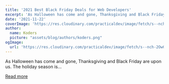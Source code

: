 ```yaml
---
title: '2021 Best Black Friday Deals for Web Developers'
excerpt: 'As Halloween has come and gone, Thanksgiving and Black Friday are upon us. The holiday season is...'
date: '2021-11-22'
coverImage: 'https://res.cloudinary.com/practicaldev/image/fetch/s--nch-2Ow0--/c_imagga_scale,f_auto,fl_progressive,h_420,q_auto,w_1000/https://dev-to-uploads.s3.amazonaws.com/uploads/articles/uheqsoviy1npf4p8gv24.png'
author:
  name: Koders
  picture: "assets/blog/authors/koders.png"
ogImage:
  url: 'https://res.cloudinary.com/practicaldev/image/fetch/s--nch-2Ow0--/c_imagga_scale,f_auto,fl_progressive,h_420,q_auto,w_1000/https://dev-to-uploads.s3.amazonaws.com/uploads/articles/uheqsoviy1npf4p8gv24.png'
---
```


As Halloween has come and gone, Thanksgiving and Black Friday are upon us. The holiday season is...

[Read more](https://dev.to/andrewdejackson/2021-best-black-friday-deals-for-web-developers-3g5h)
